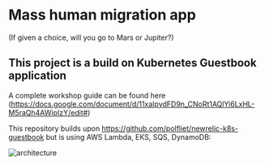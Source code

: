 # Mass human migration app 
(If given a choice, will you go to Mars or Jupiter?)

## This project is a build on Kubernetes Guestbook application
A complete workshop guide can be found here (https://docs.google.com/document/d/11xaIpydFD9n_CNoRt1AQlYi6LxHL-M5raQh4AWipIzY/edit#) 

This repository builds upon https://github.com/polfliet/newrelic-k8s-guestbook but is using AWS Lambda, EKS, SQS, DynamoDB:

![architecture](https://user-images.githubusercontent.com/45029322/58158259-5c6ccf80-7c7a-11e9-85ab-19c09b014c18.png)

